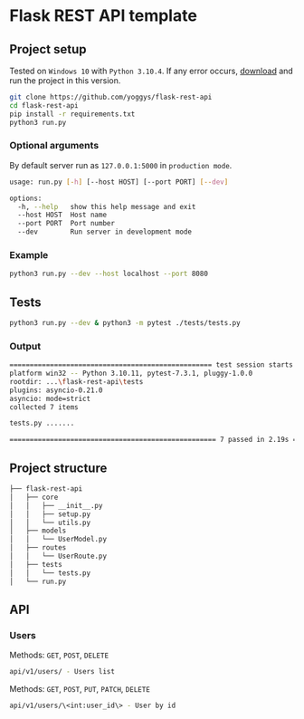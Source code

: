 # Flask REST API template

## Project setup

Tested on `Windows 10` with `Python 3.10.4`. If any error occurs, [download](https://www.python.org/downloads/release/python-3104/) and run the project in this version.

```bash
git clone https://github.com/yoggys/flask-rest-api
cd flask-rest-api
pip install -r requirements.txt
python3 run.py
```

### Optional arguments

By default server run as `127.0.0.1:5000` in `production mode`.

```bash
usage: run.py [-h] [--host HOST] [--port PORT] [--dev]

options:
  -h, --help   show this help message and exit
  --host HOST  Host name
  --port PORT  Port number
  --dev        Run server in development mode
```

### Example

```bash
python3 run.py --dev --host localhost --port 8080
```

## Tests

```bash
python3 run.py --dev & python3 -m pytest ./tests/tests.py
```

### Output

```bash
================================================== test session starts ===================================================
platform win32 -- Python 3.10.11, pytest-7.3.1, pluggy-1.0.0
rootdir: ...\flask-rest-api\tests
plugins: asyncio-0.21.0
asyncio: mode=strict
collected 7 items

tests.py .......                                                                                                    [100%]

=================================================== 7 passed in 2.19s ====================================================
```

## Project structure

```bash
├── flask-rest-api
│   ├── core
│   │   ├── __init__.py
│   │   ├── setup.py
│   │   └── utils.py
│   ├── models
│   │   └── UserModel.py
│   ├── routes
│   │   └── UserRoute.py
│   ├── tests
│   │   └── tests.py
│   └── run.py
```

## API

### Users

Methods: `GET`, `POST`, `DELETE`

```bash
api/v1/users/ - Users list
```

Methods: `GET`, `POST`, `PUT`, `PATCH`, `DELETE`

```bash
api/v1/users/\<int:user_id\> - User by id
```
